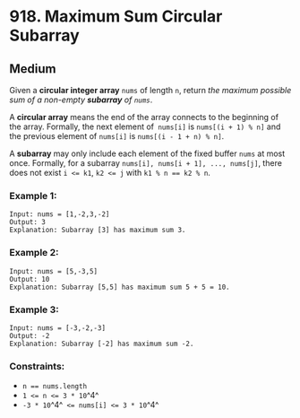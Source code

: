 # 918. Maximum Sum Circular Subarray


## Medium

Given a **circular integer array** `nums` of length `n`, return *the maximum possible sum of a non-empty **subarray** of `nums`*.

A **circular array** means the end of the array connects to the beginning of the array. Formally, the next element of` nums[i]` is `nums[(i + 1) % n]` and the previous element of `nums[i]` is `nums[(i - 1 + n) % n]`.

A **subarray** may only include each element of the fixed buffer `nums` at most once. Formally, for a subarray `nums[i], nums[i + 1], ..., nums[j]`, there does not exist `i <= k1`, `k2 <= j` with `k1 % n == k2 % n`.

### Example 1:
```console
Input: nums = [1,-2,3,-2]
Output: 3
Explanation: Subarray [3] has maximum sum 3.
```

### Example 2:
```console
Input: nums = [5,-3,5]
Output: 10
Explanation: Subarray [5,5] has maximum sum 5 + 5 = 10.
```

### Example 3:
```console
Input: nums = [-3,-2,-3]
Output: -2
Explanation: Subarray [-2] has maximum sum -2.
```

### Constraints:

- `n == nums.length`
- `1 <= n <= 3 * 10`^4^
- `-3 * 10`^4^` <= nums[i] <= 3 * 10`^4^